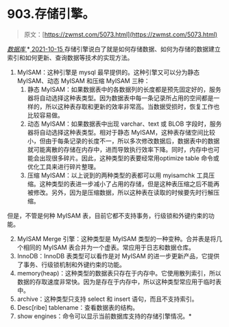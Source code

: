 <!--yml
category: 未分类
date: 0001-01-01 00:00:00
-->

# 903.存储引擎。

> 原文：[https://zwmst.com/5073.html](https://zwmst.com/5073.html)

   [ *数据库* ](https://zwmst.com/%e6%95%b0%e6%8d%ae%e5%ba%93)*[ <time datetime="2021-10-16T02:58:08+08:00"> 2021-10-15 </time> ](https://zwmst.com/5073.html)  存储引擎说白了就是如何存储数据、如何为存储的数据建立索引和如何更新、查询数据等技术的实现方法。

1.  MyISAM：这种引擎是 mysql 最早提供的。这种引擎又可以分为静态 MyISAM、动态 MyISAM 和压缩 MyISAM 三种：
    1.  静态 MyISAM：如果数据表中的各数据列的长度都是预先固定好的，服务器将自动选择这种表类型。因为数据表中每一条记录所占用的空间都是一样的，所以这种表存取和更新的效率非常高。当数据受损时，恢复工作也比较容易做。
    2.  动态 MyISAM：如果数据表中出现 varchar、text 或 BLOB 字段时，服务器将自动选择这种表类型。相对于静态 MyISAM，这种表存储空间比较小，但由于每条记录的长度不一，所以多次修改数据后，数据表中的数据就可能离散的存储在内存中，进而导致执行效率下降。同时，内存中也可能会出现很多碎片。因此，这种类型的表要经常用optimize table 命令或优化工具来进行碎片整理。
    3.  压缩 MyISAM：以上说到的两种类型的表都可以用 myisamchk 工具压缩。这种类型的表进一步减小了占用的存储，但是这种表压缩之后不能再被修改。另外，因为是压缩数据，所以这种表在读取的时候要先时行解压缩。

但是，不管是何种 MyISAM 表，目前它都不支持事务，行级锁和外键约束的功能。

2.  MyISAM Merge 引擎：这种类型是 MyISAM 类型的一种变种。合并表是将几个相同的 MyISAM 表合并为一个虚表。常应用于日志和数据仓库。
3.  InnoDB：InnoDB 表类型可以看作是对 MyISAM 的进一步更新产品，它提供了事务、行级锁机制和外键约束的功能。
4.  memory(heap)：这种类型的数据表只存在于内存中。它使用散列索引，所以数据的存取速度非常快。因为是存在于内存中，所以这种类型常应用于临时表中。
5.  archive：这种类型只支持 select 和 insert 语句，而且不支持索引。
6.  Desc[ribe] tablename：查看数据表的结构。
7.  show engines：命令可以显示当前数据库支持的存储引擎情况。*